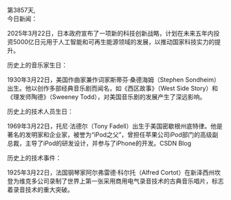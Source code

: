第3857天,  
今日新闻：

2025年3月22日，日本政府宣布了一项新的科技创新战略，计划在未来五年内投资5000亿日元用于人工智能和可再生能源领域的发展，以推动国家科技实力的提升。​

历史上的音乐家生日：

1930年3月22日，美国作曲家兼作词家斯蒂芬·桑德海姆（Stephen Sondheim）出生。他以创作多部经典音乐剧而闻名，如《西区故事》（West Side Story）和《理发师陶德》（Sweeney Todd），对美国音乐剧的发展产生了深远影响。​

历史上的技术人员生日：

1969年3月22日，托尼·法德尔（Tony Fadell）出生于美国密歇根州底特律。他是著名的发明家和企业家，被誉为“iPod之父”，曾担任苹果公司iPod部门的高级副总裁，主导了iPod的研发设计，并参与了iPhone的开发。​
CSDN Blog

历史上的技术事件：

1925年3月22日，法国钢琴家阿尔弗雷德·科尔托（Alfred Cortot）在新泽西州坎登为维克多公司录制了世界上第一张采用商用电气录音技术的古典音乐唱片，标志着录音技术的重大突破。​
 